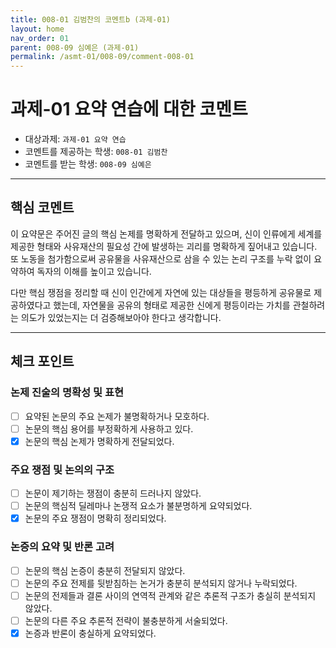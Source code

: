 ```yaml
---
title: 008-01 김범찬의 코멘트b (과제-01) 
layout: home
nav_order: 01
parent: 008-09 심예은 (과제-01)
permalink: /asmt-01/008-09/comment-008-01
---
```


# 과제-01 요약 연습에 대한 코멘트

- 대상과제: `과제-01 요약 연습`
- 코멘트를 제공하는 학생: `008-01 김범찬` 
- 코멘트를 받는 학생: `008-09 심예은` 

---

## 핵심 코멘트

이 요약문은 주어진 글의 핵심 논제를 명확하게 전달하고 있으며, 신이 인류에게 세계를 제공한 형태와 사유재산의 필요성 간에 발생하는 괴리를 명확하게 짚어내고 있습니다. 또 노동을 첨가함으로써 공유물을 사유재산으로 삼을 수 있는 논리 구조를 누락 없이 요약하여 독자의 이해를 높이고 있습니다.

다만 핵심 쟁점을 정리할 때 신이 인간에게 자연에 있는 대상들을 평등하게 공유물로 제공하였다고 했는데, 자연물을 공유의 형태로 제공한 신에게 평등이라는 가치를 관철하려는 의도가 있었는지는 더 검증해보아야 한다고 생각합니다.

---

## 체크 포인트

### 논제 진술의 명확성 및 표현  
- [ ] 요약된 논문의 주요 논제가 불명확하거나 모호하다.  
- [ ] 논문의 핵심 용어를 부정확하게 사용하고 있다.  
- [x] 논문의 핵심 논제가 명확하게 전달되었다.  

### 주요 쟁점 및 논의의 구조  
- [ ] 논문이 제기하는 쟁점이 충분히 드러나지 않았다.  
- [ ] 논문의 핵심적 딜레마나 논쟁적 요소가 불분명하게 요약되었다.  
- [x] 논문의 주요 쟁점이 명확히 정리되었다.  

### 논증의 요약 및 반론 고려  
- [ ] 논문의 핵심 논증이 충분히 전달되지 않았다.  
- [ ] 논문의 주요 전제를 뒷받침하는 논거가 충분히 분석되지 않거나 누락되었다.  
- [ ] 논문의 전제들과 결론 사이의 연역적 관계와 같은 추론적 구조가 충실히 분석되지 않았다.  
- [ ] 논문의 다른 주요 추론적 전략이 불충분하게 서술되었다.
- [x] 논증과 반론이 충실하게 요약되었다. 